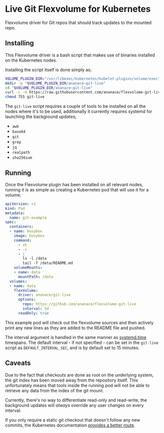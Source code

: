 Live Git Flexvolume for Kubernetes
==================================

Flexvolume driver for Git repos that should track updates to the mounted repo.

Installing
----------

This Flexvolume driver is a bash script that makes use of binaries installed on
the Kubernetes nodes.

Installing the script itself is done simply as;
```bash
VOLUME_PLUGIN_DIR="/usr/libexec/kubernetes/kubelet-plugins/volume/exec"
mkdir -p "$VOLUME_PLUGIN_DIR/ananace~git-live"
cd "$VOLUME_PLUGIN_DIR/ananace~git-live"
curl -L -O https://raw.githubusercontent.com/ananace/flexvolume-git-live/master/git-live
chmod 755 git-live
```

The `git-live` script requires a couple of tools to be installed on all the
nodes where it's to be used, additionally it currently requires systemd for
launching the background updates;

- `awk`
- `base64`
- `git`
- `grep`
- `jq`
- `realpath`
- `sha256sum`

Running
-------

Once the Flexvolume plugin has been installed on all relevant nodes, running it
is as simple as creating a Kubernetes pod that will use it for a volume;

```yaml
apiVersion: v1
kind: Pod
metadata:
  name: git-example
spec:
  containers:
  - name: busybox
    image: busybox
    command:
      - sh
      - -c
      - |
        ls -l /data
        tail -f /data/README.md
    volumeMounts:
    - name: data
      mountPath: /data
  volumes:
  - name: data
    flexVolume:
      driver: ananace/git-live
      options:
        repo: https://github.com/ananace/flexvolume-git-live
        interval: 5d
      readOnly: true
```

This example pod will check out the flexvolume sources and then actively print
any new lines as they are added to the README file and pushed.

The interval argument is handled in the same manner as [systemd.time][1]
timespans. The default interval - if not specified - can be set in the
`git-live` script as `DEFAULT_INTERVAL_SEC`, and is by default set to 15 minutes.

Caveats
-------

Due to the fact that checkouts are done as root on the underlying system, the
git index has been moved away from the repository itself. This unfortunately
means that tools inside the running pod will not be able to retrieve any data
from the index of the git mount.

Currently, there's no way to differentiate read-only and read-write, the
background updates will *always* override any user changes on every interval.

If you only require a static git checkout that doesn't follow any new commits,
the Kubernetes documentation [provides a better route][2].

[1]: https://www.freedesktop.org/software/systemd/man/systemd.time.html#Parsing%20Time%20Spans
[2]: https://kubernetes.io/docs/concepts/storage/volumes/#gitrepo
